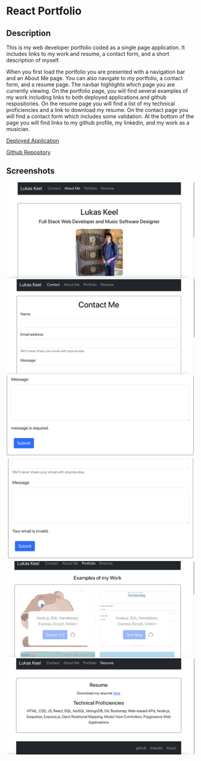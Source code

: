 # React Portfolio

## Description

This is my web developer portfolio coded as a single page application. It includes links to my work and resume, a contact form, and a short description of myself.

When you first load the portfolio you are presented with a navigation bar and an About Me page. You can also navigate to my portfolio, a contact form, and a resume page. The navbar highlights which page you are currently viewing. On the portfolio page, you will find several examples of my work including links to both deployed applications and github respositories. On the resume page you will find a list of my technical proficiencies and a link to download my resume. On the contact page you will find a contact form which includes some validation. At the bottom of the page you will find links to my github profile, my linkedin, and my work as a musician.

[Deployed Application]()

[Github Repository]()

## Screenshots

![About Me](https://github.com/lrk83/react-portfolio/blob/main/src/assets/screenshots/Screen%20Shot%202021-09-26%20at%209.58.51%20PM.png)
![Contact Me](https://github.com/lrk83/react-portfolio/blob/main/src/assets/screenshots/Screen%20Shot%202021-09-26%20at%209.59.04%20PM.png)
![Validation](https://github.com/lrk83/react-portfolio/blob/main/src/assets/screenshots/Screen%20Shot%202021-09-26%20at%209.59.11%20PM.png)
![Email Validation](https://github.com/lrk83/react-portfolio/blob/main/src/assets/screenshots/Screen%20Shot%202021-09-26%20at%209.59.23%20PM.png)
![Examples of my Work](https://github.com/lrk83/react-portfolio/blob/main/src/assets/screenshots/Screen%20Shot%202021-09-26%20at%209.59.32%20PM.png)
![Resume](https://github.com/lrk83/react-portfolio/blob/main/src/assets/screenshots/Screen%20Shot%202021-09-26%20at%209.59.39%20PM.png)
